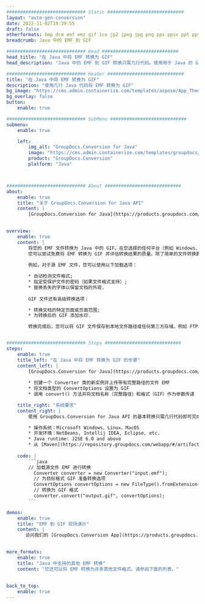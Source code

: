 ```yaml
---
############################# Static ############################
layout: "auto-gen-conversion"
date: 2022-11-02T19:39:55
draft: false
otherformats: bmp dcm emf emz gif ico jp2 jpeg jpg png pps ppsx ppt pptx psb psd svg svgz tga tif tiff webp wmf wmz
breadcrumb: Java 中的 EMF 到 GIF

############################# Head ############################
head_title: "在 Java 中将 EMF 转换为 GIF"
head_description: "Java 中的 EMF 到 GIF 转换只需几行代码。使用用于 Java 的 GroupDocs 文档转换 API 转换 160 多种文件格式"

############################# Header ############################
title: "在 Java 中将 EMF 转换为 GIF"
description: "使用几行 Java 代码将 EMF 转换为 GIF"
bg_image: "https://cms.admin.containerize.com/templates/aspose/App_Themes/V3/images/bg/header1.png"
bg_overlay: false
button:
    enable: true

############################# SubMenu ############################
submenu:
    enable: true

    left:
        img_alt: "GroupDocs.Conversion for Java"
        image: "https://cms.admin.containerize.com/templates/groupdocs/images/product-logos/90x90-noborder/groupdocs-conversion-java.png"
        product: "GroupDocs.Conversion"
        platform: "Java"



############################# About ############################
about:
    enable: true
    title: "关于 GroupDocs.Conversion for Java API"
    content: |
        [GroupDocs.Conversion for Java](https://products.groupdocs.com/conversion/java/) 是一种高级文件格式转换 API，用于在 Microsoft Office、OpenDocument、PDF、HTML、电子邮件、CAD 等流行图像和文档格式之间进行转换。只需几行代码即可完成更多工作。本机 API 会自动检测原始文档的格式，并提供许多选项来自定义转换后的文档。除了从文档中提取信息的功能外，它还默认支持将转换结果缓存到本地磁盘。但是，任何类型的缓存存储都可以通过实施适当的接口来支持 - Amazon S3、Dropbox、Google Drive、Windows Azure、Reddis 或任何其他接口。
    

overview:
    enable: true
    content: |
        将您的 EMF 文件转换为 Java 中的 GIF。在您选择的任何平台（例如 Windows、Linux、macOS）上，只需几行 Java 代码。
        您可以尝试免费将 EMF 转换为 GIF 并评估转换结果的质量。除了简单的文件转换脚本外，您还可以尝试更复杂的选项来加载 EMF 源文件并存储 GIF 输出。 
        
        例如，对于源 EMF 文件，您可以使用以下加载选项：

        * 自动检测文件格式;
        * 指定受保护文件的密码（如果文件格式支持）;
        * 替换丢失的字体以保留文档的外观.
        
        GIF 文件还有高级转换选项：

        * 转换文档的特定页面或页面范围;
        * 为转换后的 GIF 添加水印.

        转换完成后，您可以将 GIF 文件保存到本地文件路径或任何第三方存储，例如 FTP、Amazon S3、Google Drive、Dropbox 等。请注意 - 转换 EMF到 GIF，您不需要安装任何额外的软件，例如 MS Office、Open Office、Adobe Acrobat Reader 等。


############################# Steps ############################
steps:
    enable: true
    title_left: "在 Java 中将 EMF 转换为 GIF 的步骤"
    content_left: |
        [GroupDocs.Conversion for Java](https://products.groupdocs.com/conversion/java/) 允许开发人员使用几行代码轻松地将 EMF 文件转换为 GIF。
        
        * 创建一个 Converter 类的新实例并上传带有完整路径的文件 EMF
        * 将文档类型的 ConvertOptions 设置为 GIF
        * 调用 convert() 方法并将文档名称（完整路径）和格式（GIF）作为参数传递

    title_right: "系统要求"
    content_right: |
        使用 GroupDocs.Conversion for Java API 的基本转换只需几行代码即可完成。所有主要平台和操作系统都支持我们的 API。在执行以下代码之前，请确保您的系统上安装了以下先决条件。

        * 操作系统：Microsoft Windows、Linux、MacOS
        * 开发环境：NetBeans, Intellij IDEA, Eclipse, etc.
        * Java runtime: J2SE 6.0 and above
        * 从 [Maven](https://repository.groupdocs.com/webapp/#/artifacts/browse/tree/General/repo/com/groupdocs/groupdocs-conversion) 获取最新的 GroupDocs.Conversion for Java
         
    code: |
        ```java    
        // 加载源文件 EMF 进行转换
          Converter converter = new Converter("input.emf");
          // 为目标格式 GIF 准备转换选项
          ConvertOptions convertOptions = new FileType().fromExtension("gif").getConvertOptions();
          // 转换为 GIF 格式
          converter.convert("output.gif", convertOptions);
        ```

demos:
    enable: true
    title: "EMF 到 GIF 现场演示"
    content: |
       访问我们的 [GroupDocs.Conversion App](https://products.groupdocs.app/conversion/family) 网站并立即尝试 EMF 到 GIF 转换。免费演示具有以下好处
          

more_formats:
    enable: true
    title: "Java 中支持的其他 EMF 转换"
    content: "您还可以将 EMF 转换为许多其他文件格式。请参阅下面的列表。"
       
       
back_to_top:
    enable: true
---
```

